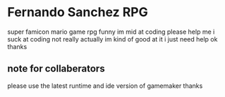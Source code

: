 # Fernando Sanchez RPG

super famicon mario game rpg funny 
im mid at coding please help me i suck at coding not really actually im kind of good at it i just need help ok thanks


note for collaberators
----------------------
please use the latest runtime and ide version of gamemaker thanks
